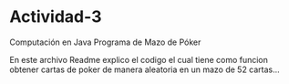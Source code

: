 # Actividad-3
Computación en Java Programa de Mazo de Póker

En este archivo Readme explico el codigo el cual tiene como funcion obtener cartas de poker de manera aleatoria en un mazo de 52 cartas...
